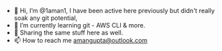 - 👋 Hi, I’m @1aman1, I have been active here previously but didn't really soak any git potential, 
- 👀 I’m currently learning git - AWS CLI & more.
- 🌱 Sharing the same stuff here as well.
- 📫 How to reach me amangupta@outlook.com

<!---
1aman1/1aman1 is a ✨ special ✨ repository because its `README.md` (this file) appears on your GitHub profile.
You can click the Preview link to take a look at your changes.
--->
